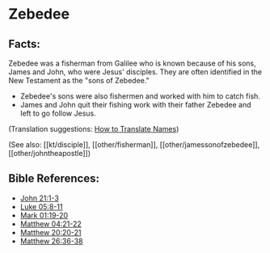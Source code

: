 # Zebedee #

## Facts: ##

Zebedee was a fisherman from Galilee who is known because of his sons, James and John, who were Jesus' disciples. They are often identified in the New Testament as the "sons of Zebedee."

* Zebedee's sons were also fishermen and worked with him to catch fish.
* James and John quit their fishing work with their father Zebedee and left to go follow Jesus.

(Translation suggestions: [How to Translate Names](en/ta-vol1/translate/man/translate-names))

(See also: [[kt/disciple]], [[other/fisherman]], [[other/jamessonofzebedee]], [[other/johntheapostle]])

## Bible References: ##

* [John 21:1-3](en/tn/jhn/help/21/01)
* [Luke 05:8-11](en/tn/luk/help/05/08)
* [Mark 01:19-20](en/tn/mrk/help/01/19)
* [Matthew 04:21-22](en/tn/mat/help/04/21)
* [Matthew 20:20-21](en/tn/mat/help/20/20)
* [Matthew 26:36-38](en/tn/mat/help/26/36)